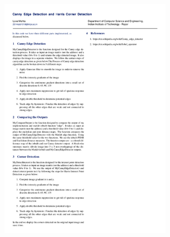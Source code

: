 ![Please refer to the report for full explanation!!](https://github.com/lovemehta/Image-Processing/blob/master/Canny%20Edge%20Detection%20and%20Harris%20Corner%20Detection/edited_report.png)
